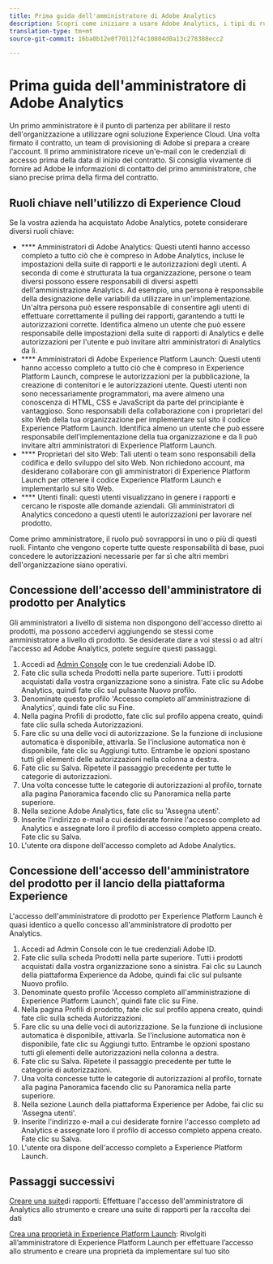 ```yaml
---
title: Prima guida dell'amministratore di Adobe Analytics
description: Scopri come iniziare a usare Adobe Analytics, i tipi di ruolo generali e come accedere all’interfaccia utente.
translation-type: tm+mt
source-git-commit: 16ba0b12e0f70112f4c10804d0a13c278388ecc2

---
```



# Prima guida dell'amministratore di Adobe Analytics

Un primo amministratore è il punto di partenza per abilitare il resto dell'organizzazione a utilizzare ogni soluzione Experience Cloud. Una volta firmato il contratto, un team di provisioning di Adobe si prepara a creare l'account. Il primo amministratore riceve un'e-mail con le credenziali di accesso prima della data di inizio del contratto. Si consiglia vivamente di fornire ad Adobe le informazioni di contatto del primo amministratore, che siano precise prima della firma del contratto.

## Ruoli chiave nell'utilizzo di Experience Cloud

Se la vostra azienda ha acquistato Adobe Analytics, potete considerare diversi ruoli chiave:

- **** Amministratori di Adobe Analytics: Questi utenti hanno accesso completo a tutto ciò che è compreso in Adobe Analytics, incluse le impostazioni della suite di rapporti e le autorizzazioni degli utenti. A seconda di come è strutturata la tua organizzazione, persone o team diversi possono essere responsabili di diversi aspetti dell'amministrazione Analytics. Ad esempio, una persona è responsabile della designazione delle variabili da utilizzare in un'implementazione. Un'altra persona può essere responsabile di consentire agli utenti di effettuare correttamente il pulling dei rapporti, garantendo a tutti le autorizzazioni corrette. Identifica almeno un utente che può essere responsabile delle impostazioni della suite di rapporti di Analytics e delle autorizzazioni per l'utente e può invitare altri amministratori di Analytics da lì.
- **** Amministratori di Adobe Experience Platform Launch: Questi utenti hanno accesso completo a tutto ciò che è compreso in Experience Platform Launch, comprese le autorizzazioni per la pubblicazione, la creazione di contenitori e le autorizzazioni utente. Questi utenti non sono necessariamente programmatori, ma avere almeno una conoscenza di HTML, CSS e JavaScript da parte del principiante è vantaggioso. Sono responsabili della collaborazione con i proprietari del sito Web della tua organizzazione per implementare sul sito il codice Experience Platform Launch. Identifica almeno un utente che può essere responsabile dell’implementazione della tua organizzazione e da lì può invitare altri amministratori di Experience Platform Launch.
- **** Proprietari del sito Web: Tali utenti o team sono responsabili della codifica e dello sviluppo del sito Web. Non richiedono account, ma desiderano collaborare con gli amministratori di Experience Platform Launch per ottenere il codice Experience Platform Launch e implementarlo sul sito Web.
- **** Utenti finali: questi utenti visualizzano in genere i rapporti e cercano le risposte alle domande aziendali. Gli amministratori di Analytics concedono a questi utenti le autorizzazioni per lavorare nel prodotto.

Come primo amministratore, il ruolo può sovrapporsi in uno o più di questi ruoli. Fintanto che vengono coperte tutte queste responsabilità di base, puoi concedere le autorizzazioni necessarie per far sì che altri membri dell'organizzazione siano operativi.

## Concessione dell'accesso dell'amministratore di prodotto per Analytics

Gli amministratori a livello di sistema non dispongono dell'accesso diretto ai prodotti, ma possono accedervi aggiungendo se stessi come amministratore a livello di prodotto. Se desiderate dare a voi stessi o ad altri l'accesso ad Adobe Analytics, potete seguire questi passaggi.

1. Accedi ad [Admin Console](https://adminconsole.adobe.com/) con le tue credenziali Adobe ID.
1. Fate clic sulla scheda Prodotti nella parte superiore. Tutti i prodotti acquistati dalla vostra organizzazione sono a sinistra. Fate clic su Adobe Analytics, quindi fate clic sul pulsante Nuovo profilo.
1. Denominate questo profilo 'Accesso completo all'amministrazione di Analytics', quindi fate clic su Fine.
1. Nella pagina Profili di prodotto, fate clic sul profilo appena creato, quindi fate clic sulla scheda Autorizzazioni.
1. Fare clic su una delle voci di autorizzazione. Se la funzione di inclusione automatica è disponibile, attivarla. Se l'inclusione automatica non è disponibile, fate clic su Aggiungi tutto. Entrambe le opzioni spostano tutti gli elementi delle autorizzazioni nella colonna a destra.
1. Fate clic su Salva. Ripetete il passaggio precedente per tutte le categorie di autorizzazioni.
1. Una volta concesse tutte le categorie di autorizzazioni al profilo, tornate alla pagina Panoramica facendo clic su Panoramica nella parte superiore.
1. Nella sezione Adobe Analytics, fate clic su 'Assegna utenti'.
1. Inserite l'indirizzo e-mail a cui desiderate fornire l'accesso completo ad Analytics e assegnate loro il profilo di accesso completo appena creato. Fate clic su Salva.
1. L'utente ora dispone dell'accesso completo ad Adobe Analytics.

## Concessione dell'accesso dell'amministratore del prodotto per il lancio della piattaforma Experience

L'accesso dell'amministratore di prodotto per Experience Platform Launch è quasi identico a quello concesso all'amministratore di prodotto per Analytics.

1. Accedi ad Admin Console con le tue credenziali Adobe ID.
1. Fate clic sulla scheda Prodotti nella parte superiore. Tutti i prodotti acquistati dalla vostra organizzazione sono a sinistra. Fai clic su Launch della piattaforma Experience da Adobe, quindi fai clic sul pulsante Nuovo profilo.
1. Denominate questo profilo 'Accesso completo all'amministrazione di Experience Platform Launch', quindi fate clic su Fine.
1. Nella pagina Profili di prodotto, fate clic sul profilo appena creato, quindi fate clic sulla scheda Autorizzazioni.
1. Fare clic su una delle voci di autorizzazione. Se la funzione di inclusione automatica è disponibile, attivarla. Se l'inclusione automatica non è disponibile, fate clic su Aggiungi tutto. Entrambe le opzioni spostano tutti gli elementi delle autorizzazioni nella colonna a destra.
1. Fate clic su Salva. Ripetete il passaggio precedente per tutte le categorie di autorizzazioni.
1. Una volta concesse tutte le categorie di autorizzazioni al profilo, tornate alla pagina Panoramica facendo clic su Panoramica nella parte superiore.
1. Nella sezione Launch della piattaforma Experience per Adobe, fai clic su 'Assegna utenti'.
1. Inserite l'indirizzo e-mail a cui desiderate fornire l'accesso completo ad Analytics e assegnate loro il profilo di accesso completo appena creato. Fate clic su Salva.
1. L'utente ora dispone dell'accesso completo a Experience Platform Launch.

## Passaggi successivi

[Creare una suite](create-report-suite.md)di rapporti: Effettuare l'accesso dell'amministratore di Analytics allo strumento e creare una suite di rapporti per la raccolta dei dati

[Crea una proprietà in Experience Platform Launch](/help/implement/implement-with-launch/create-analytics-property.md): Rivolgiti all’amministratore di Experience Platform Launch per effettuare l’accesso allo strumento e creare una proprietà da implementare sul tuo sito
